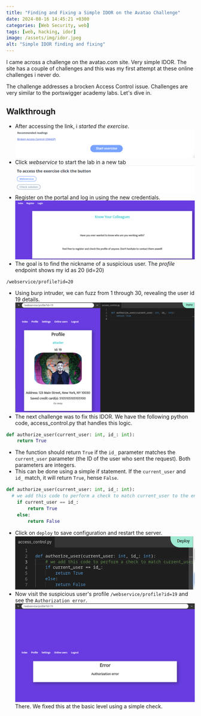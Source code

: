 ```yaml
---
title: "Finding and Fixing a Simple IDOR on the Avatao Challenge"
date: 2024-08-16 14:45:21 +0300
categories: [Web Security, web]
tags: [web, hacking, idor]
image: /assets/img/idor.jpeg
alt: "Simple IDOR finding and fixing"
---
```

I came across a challenge on the avatao.com site. Very simple IDOR. The site has a couple of challenges and this was my first attempt at these online challenges i never do.

The challenge addresses a brocken Access Control issue. Challenges are very similar to the portswigger academy labs.
Let's dive in.

## Walkthrough
- After accessing the link, i *started the exercise*.
![error](/assets/img/start-exercise.png)
- Click *webservice* to start the lab in a new tab
![error](/assets/img/start-webservice.png)
- Register on the portal and log in using the new credentials.
![error](/assets/img/portal.png)
- The goal is to find the nickname of a suspicious user. The *profile* endpoint shows my id as 20 (id=20) 
```text
/webservice/profile?id=20
```
- Using burp intruder, we can fuzz from 1 through 30, revealing the user id 19 details.
![error](/assets/img/attacker-profile.png)
- The next challenge was to fix this IDOR. We have the following python code, access_control.py that handles this logic. 
```python
def authorize_user(current_user: int, id_: int):
    return True
```
- The function should return `True` if the `id_` parameter matches the `current_user` parameter (the ID of the user who sent the request). Both parameters are integers.
- This can be done using a simple if statement. If the `current_user` and `id_` match, it will return `True`, hense `False`.
```python
def authorize_user(current_user: int, id_: int):
  # we add this code to perform a check to match current_user to the entered id.
    if current_user == id_:
        return True
    else:
        return False
```
- Click on `deploy` to save configuration and restart the server.
![fix-idor](/assets/img/fix-idor.png)
- Now visit the suspicious user's profile `/webservice/profile?id=19` and see the `Authorization error`.
![fixed-idor](/assets/img/idor-not-auth.png)
There. We fixed this at the basic level using a simple check.